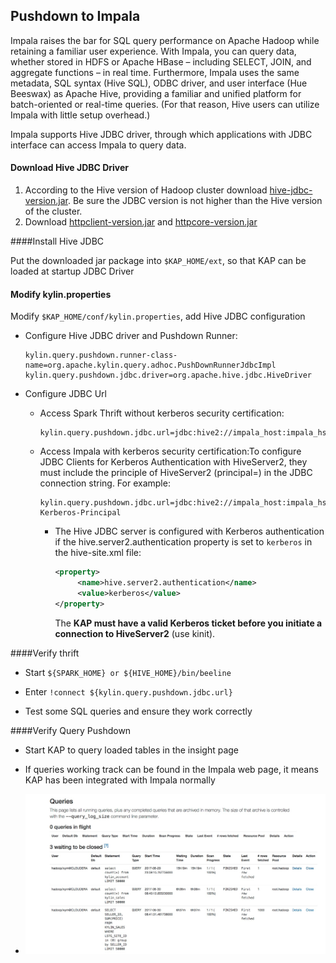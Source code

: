 ## Pushdown to Impala

Impala raises the bar for SQL query performance on Apache Hadoop while retaining a familiar user experience. With Impala, you can query data, whether stored in HDFS or Apache HBase – including SELECT, JOIN, and aggregate functions – in real time. Furthermore, Impala uses the same metadata, SQL syntax (Hive SQL), ODBC driver, and user interface (Hue Beeswax) as Apache Hive, providing a familiar and unified platform for batch-oriented or real-time queries. (For that reason, Hive users can utilize Impala with little setup overhead.)

Impala supports Hive JDBC driver, through which applications with JDBC interface can access Impala to query data.

#### Download Hive JDBC Driver

1. According to the Hive version of Hadoop cluster download [hive-jdbc-version.jar](hive-jdbc.jarhttps://mvnrepository.com/artifact/org.apache.hive/hive-jdbc). Be sure the JDBC version is not higher than the Hive version of the cluster.
2. Download [httpclient-version.jar](https://mvnrepository.com/artifact/org.apache.httpcomponents/httpclient) and [httpcore-version.jar](https://mvnrepository.com/artifact/org.apache.httpcomponents/httpcore)

####Install Hive JDBC

Put the downloaded jar package into `$KAP_HOME/ext`, so that KAP can be loaded at startup JDBC Driver

#### Modify kylin.properties

Modify `$KAP_HOME/conf/kylin.properties`, add Hive JDBC configuration

- Configure Hive JDBC driver and Pushdown Runner:

  ```properties
  kylin.query.pushdown.runner-class-name=org.apache.kylin.query.adhoc.PushDownRunnerJdbcImpl
  kylin.query.pushdown.jdbc.driver=org.apache.hive.jdbc.HiveDriver
  ```


- Configure JDBC Url

  - Access Spark Thrift without kerberos security certification:

    ```properties
    kylin.query.pushdown.jdbc.url=jdbc:hive2://impala_host:impala_hs2_port/default;auth=noSasl
    ```

  - Access Impala with kerberos security certification:To configure JDBC Clients for Kerberos Authentication with HiveServer2, they must include the principle of HiveServer2 (principal=<HiveServer2-Kerberos-Principal>) in the JDBC connection string. For example:

    ```properties
    kylin.query.pushdown.jdbc.url=jdbc:hive2://impala_host:impala_hs2_port/default;principal=Impala-Kerberos-Principal
    ```

    - The Hive JDBC server is configured with Kerberos authentication if the hive.server2.authentication property is set to `kerberos` in the hive-site.xml file:

      ```xml
      <property>
           <name>hive.server2.authentication</name>
           <value>kerberos</value>
      </property>
      ```

      The **KAP must have a valid Kerberos ticket before you initiate a connection to HiveServer2** (use kinit).

####Verify thrift

- Start `${SPARK_HOME} or ${HIVE_HOME}/bin/beeline`


- Enter ``!connect ${kylin.query.pushdown.jdbc.url}``


- Test some SQL queries and ensure they work correctly

####Verify Query Pushdown

- Start KAP to query loaded tables in the insight page


- If queries working track can be found in the Impala web page, it means KAP has been integrated with Impala normally
- ![](images/query_pushdown_impala.png)




